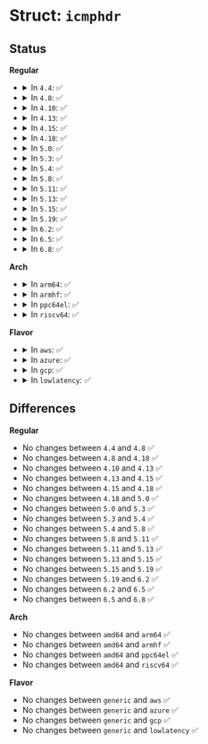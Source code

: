 # Struct: <code>icmphdr</code>

## Status
<b>Regular</b>
<ul>
<li>
<details>
<summary>In <code>4.4</code>: ✅</summary>

```c
struct icmphdr {
    __u8 type;
    __u8 code;
    __sum16 checksum;
    union (anon) un;
};
```
</details>
</li>
<li>
<details>
<summary>In <code>4.8</code>: ✅</summary>

```c
struct icmphdr {
    __u8 type;
    __u8 code;
    __sum16 checksum;
    union (anon) un;
};
```
</details>
</li>
<li>
<details>
<summary>In <code>4.10</code>: ✅</summary>

```c
struct icmphdr {
    __u8 type;
    __u8 code;
    __sum16 checksum;
    union (anon) un;
};
```
</details>
</li>
<li>
<details>
<summary>In <code>4.13</code>: ✅</summary>

```c
struct icmphdr {
    __u8 type;
    __u8 code;
    __sum16 checksum;
    union (anon) un;
};
```
</details>
</li>
<li>
<details>
<summary>In <code>4.15</code>: ✅</summary>

```c
struct icmphdr {
    __u8 type;
    __u8 code;
    __sum16 checksum;
    union (anon) un;
};
```
</details>
</li>
<li>
<details>
<summary>In <code>4.18</code>: ✅</summary>

```c
struct icmphdr {
    __u8 type;
    __u8 code;
    __sum16 checksum;
    union (anon) un;
};
```
</details>
</li>
<li>
<details>
<summary>In <code>5.0</code>: ✅</summary>

```c
struct icmphdr {
    __u8 type;
    __u8 code;
    __sum16 checksum;
    union (anon) un;
};
```
</details>
</li>
<li>
<details>
<summary>In <code>5.3</code>: ✅</summary>

```c
struct icmphdr {
    __u8 type;
    __u8 code;
    __sum16 checksum;
    union (anon) un;
};
```
</details>
</li>
<li>
<details>
<summary>In <code>5.4</code>: ✅</summary>

```c
struct icmphdr {
    __u8 type;
    __u8 code;
    __sum16 checksum;
    union (anon) un;
};
```
</details>
</li>
<li>
<details>
<summary>In <code>5.8</code>: ✅</summary>

```c
struct icmphdr {
    __u8 type;
    __u8 code;
    __sum16 checksum;
    union (anon) un;
};
```
</details>
</li>
<li>
<details>
<summary>In <code>5.11</code>: ✅</summary>

```c
struct icmphdr {
    __u8 type;
    __u8 code;
    __sum16 checksum;
    union (anon) un;
};
```
</details>
</li>
<li>
<details>
<summary>In <code>5.13</code>: ✅</summary>

```c
struct icmphdr {
    __u8 type;
    __u8 code;
    __sum16 checksum;
    union (anon) un;
};
```
</details>
</li>
<li>
<details>
<summary>In <code>5.15</code>: ✅</summary>

```c
struct icmphdr {
    __u8 type;
    __u8 code;
    __sum16 checksum;
    union (anon) un;
};
```
</details>
</li>
<li>
<details>
<summary>In <code>5.19</code>: ✅</summary>

```c
struct icmphdr {
    __u8 type;
    __u8 code;
    __sum16 checksum;
    union (anon) un;
};
```
</details>
</li>
<li>
<details>
<summary>In <code>6.2</code>: ✅</summary>

```c
struct icmphdr {
    __u8 type;
    __u8 code;
    __sum16 checksum;
    union (anon) un;
};
```
</details>
</li>
<li>
<details>
<summary>In <code>6.5</code>: ✅</summary>

```c
struct icmphdr {
    __u8 type;
    __u8 code;
    __sum16 checksum;
    union (anon) un;
};
```
</details>
</li>
<li>
<details>
<summary>In <code>6.8</code>: ✅</summary>

```c
struct icmphdr {
    __u8 type;
    __u8 code;
    __sum16 checksum;
    union (anon) un;
};
```
</details>
</li>
</ul>
<b>Arch</b>
<ul>
<li>
<details>
<summary>In <code>arm64</code>: ✅</summary>

```c
struct icmphdr {
    __u8 type;
    __u8 code;
    __sum16 checksum;
    union (anon) un;
};
```
</details>
</li>
<li>
<details>
<summary>In <code>armhf</code>: ✅</summary>

```c
struct icmphdr {
    __u8 type;
    __u8 code;
    __sum16 checksum;
    union (anon) un;
};
```
</details>
</li>
<li>
<details>
<summary>In <code>ppc64el</code>: ✅</summary>

```c
struct icmphdr {
    __u8 type;
    __u8 code;
    __sum16 checksum;
    union (anon) un;
};
```
</details>
</li>
<li>
<details>
<summary>In <code>riscv64</code>: ✅</summary>

```c
struct icmphdr {
    __u8 type;
    __u8 code;
    __sum16 checksum;
    union (anon) un;
};
```
</details>
</li>
</ul>
<b>Flavor</b>
<ul>
<li>
<details>
<summary>In <code>aws</code>: ✅</summary>

```c
struct icmphdr {
    __u8 type;
    __u8 code;
    __sum16 checksum;
    union (anon) un;
};
```
</details>
</li>
<li>
<details>
<summary>In <code>azure</code>: ✅</summary>

```c
struct icmphdr {
    __u8 type;
    __u8 code;
    __sum16 checksum;
    union (anon) un;
};
```
</details>
</li>
<li>
<details>
<summary>In <code>gcp</code>: ✅</summary>

```c
struct icmphdr {
    __u8 type;
    __u8 code;
    __sum16 checksum;
    union (anon) un;
};
```
</details>
</li>
<li>
<details>
<summary>In <code>lowlatency</code>: ✅</summary>

```c
struct icmphdr {
    __u8 type;
    __u8 code;
    __sum16 checksum;
    union (anon) un;
};
```
</details>
</li>
</ul>

## Differences
<b>Regular</b>
<ul>
<li>
No changes between <code>4.4</code> and <code>4.8</code> ✅
</li>
<li>
No changes between <code>4.8</code> and <code>4.10</code> ✅
</li>
<li>
No changes between <code>4.10</code> and <code>4.13</code> ✅
</li>
<li>
No changes between <code>4.13</code> and <code>4.15</code> ✅
</li>
<li>
No changes between <code>4.15</code> and <code>4.18</code> ✅
</li>
<li>
No changes between <code>4.18</code> and <code>5.0</code> ✅
</li>
<li>
No changes between <code>5.0</code> and <code>5.3</code> ✅
</li>
<li>
No changes between <code>5.3</code> and <code>5.4</code> ✅
</li>
<li>
No changes between <code>5.4</code> and <code>5.8</code> ✅
</li>
<li>
No changes between <code>5.8</code> and <code>5.11</code> ✅
</li>
<li>
No changes between <code>5.11</code> and <code>5.13</code> ✅
</li>
<li>
No changes between <code>5.13</code> and <code>5.15</code> ✅
</li>
<li>
No changes between <code>5.15</code> and <code>5.19</code> ✅
</li>
<li>
No changes between <code>5.19</code> and <code>6.2</code> ✅
</li>
<li>
No changes between <code>6.2</code> and <code>6.5</code> ✅
</li>
<li>
No changes between <code>6.5</code> and <code>6.8</code> ✅
</li>
</ul>
<b>Arch</b>
<ul>
<li>
No changes between <code>amd64</code> and <code>arm64</code> ✅
</li>
<li>
No changes between <code>amd64</code> and <code>armhf</code> ✅
</li>
<li>
No changes between <code>amd64</code> and <code>ppc64el</code> ✅
</li>
<li>
No changes between <code>amd64</code> and <code>riscv64</code> ✅
</li>
</ul>
<b>Flavor</b>
<ul>
<li>
No changes between <code>generic</code> and <code>aws</code> ✅
</li>
<li>
No changes between <code>generic</code> and <code>azure</code> ✅
</li>
<li>
No changes between <code>generic</code> and <code>gcp</code> ✅
</li>
<li>
No changes between <code>generic</code> and <code>lowlatency</code> ✅
</li>
</ul>
